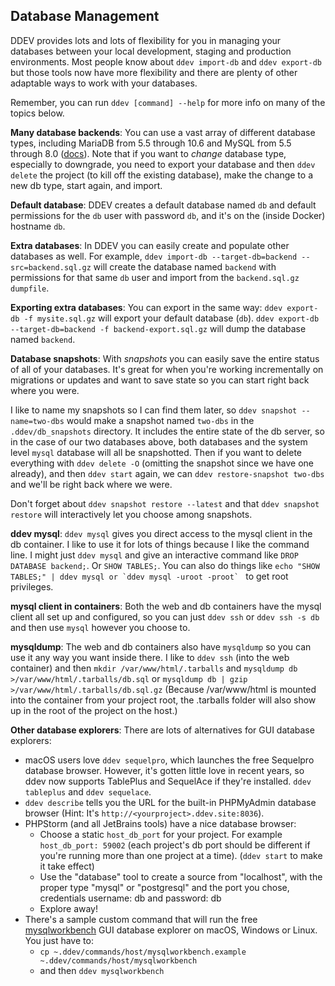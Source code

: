 ## Database Management

DDEV provides lots and lots of flexibility for you in managing your databases between your local development, staging and production environments. Most people know about `ddev import-db` and `ddev export-db` but those tools now have more flexibility and there are plenty of other adaptable ways to work with your databases.

Remember, you can run `ddev [command] --help` for more info on many of the topics below.

**Many database backends**: You can use a vast array of different database types, including MariaDB from 5.5 through 10.6 and MySQL from 5.5 through 8.0 ([docs](../extend/database_types.md#database-server-types)). Note that if you want to _change_ database type, especially to downgrade, you need to export your database and then `ddev delete` the project (to kill off the existing database), make the change to a new db type, start again, and import.

**Default database**: DDEV creates a default database named `db` and default permissions for the `db` user with password `db`, and it's on the (inside Docker) hostname `db`.

**Extra databases**: In DDEV you can easily create and populate other databases as well. For example, `ddev import-db --target-db=backend --src=backend.sql.gz` will create the database named `backend` with permissions for that same `db` user and import from the `backend.sql.gz dumpfile`.

**Exporting extra databases**: You can export in the same way: `ddev export-db -f mysite.sql.gz` will export your default database (`db`). `ddev export-db --target-db=backend -f backend-export.sql.gz` will dump the database named `backend`.

**Database snapshots**: With _snapshots_ you can easily save the entire status of all of your databases. It's great for when you're working incrementally on migrations or updates and want to save state so you can start right back where you were.

I like to name my snapshots so I can find them later, so `ddev snapshot --name=two-dbs` would make a snapshot named `two-dbs` in the `.ddev/db_snapshots` directory. It includes the entire state of the db server, so in the case of our two databases above, both databases and the system level `mysql` database will all be snapshotted. Then if you want to delete everything with `ddev delete -O` (omitting the snapshot since we have one already), and then `ddev start` again, we can `ddev restore-snapshot two-dbs` and we'll be right back where we were.

Don't forget about `ddev snapshot restore --latest` and that `ddev snapshot restore` will interactively let you choose among snapshots.

**ddev mysql**: `ddev mysql` gives you direct access to the mysql client in the db container. I like to use it for lots of things because I like the command line. I might just `ddev mysql` and give an interactive command like `DROP DATABASE backend;`. Or `SHOW TABLES;`. You can also do things like ``echo "SHOW TABLES;" | ddev mysql or `ddev mysql -uroot -proot` `` to get root privileges.

**mysql client in containers**: Both the web and db containers have the mysql client all set up and configured, so you can just `ddev ssh` or `ddev ssh -s db` and then use `mysql` however you choose to.

**mysqldump**: The web and db containers also have `mysqldump` so you can use it any way you want inside there. I like to `ddev ssh` (into the web container) and then `mkdir /var/www/html/.tarballs` and `mysqldump db >/var/www/html/.tarballs/db.sql` or `mysqldump db | gzip >/var/www/html/.tarballs/db.sql.gz` (Because /var/www/html is mounted into the container from your project root, the .tarballs folder will also show up in the root of the project on the host.)

**Other database explorers**: There are lots of alternatives for GUI database explorers:

* macOS users love `ddev sequelpro`, which launches the free Sequelpro database browser. However, it's gotten little love in recent years, so ddev now supports TablePlus and SequelAce if they're installed. `ddev tableplus` and `ddev sequelace`.
* `ddev describe` tells you the URL for the built-in PHPMyAdmin database browser (Hint: It's `http://<yourproject>.ddev.site:8036`).
* PHPStorm (and all JetBrains tools) have a nice database browser:
    * Choose a static `host_db_port` for your project. For example `host_db_port: 59002` (each project's db port should be different if you're running more than one project at a time). (`ddev start` to make it take effect)
    * Use the "database" tool to create a source from "localhost", with the proper type "mysql" or "postgresql" and the port you chose, credentials username: db and password: db
    * Explore away!
* There's a sample custom command that will run the free [mysqlworkbench](https://dev.mysql.com/downloads/workbench/) GUI database explorer on macOS, Windows or Linux. You just have to:
    * `cp ~.ddev/commands/host/mysqlworkbench.example ~.ddev/commands/host/mysqlworkbench`
    * and then `ddev mysqlworkbench`
